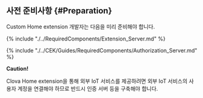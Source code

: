 ## 사전 준비사항 {#Preparation}
Custom Home extension 개발자는 다음을 미리 준비해야 합니다.

{% include "./../RequiredComponents/Extension_Server.md" %}

{% include "./../CEK/Guides/RequiredComponents/Authorization_Server.md" %}

<div class="danger">
  <p><strong>Caution!</strong></p>
  <p>Clova Home extension을 통해 외부 IoT 서비스를 제공하려면 외부 IoT 서비스의 사용자 계정을 연결해야 하므로 반드시 인증 서버 등을 구축해야 합니다.</p>
</div>
